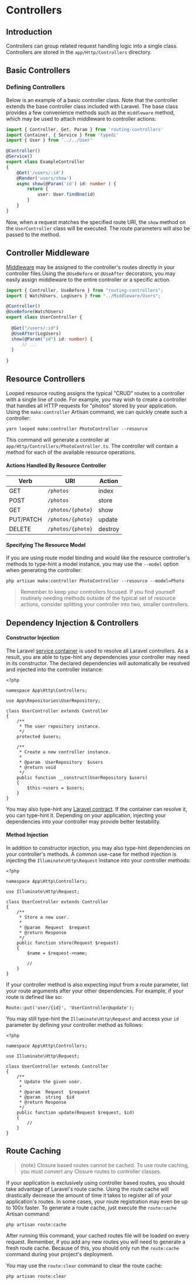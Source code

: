 # Controllers


## Introduction

Controllers can group related request handling logic into a single class. Controllers are stored in the `app/Http/Controllers` directory.


## Basic Controllers


### Defining Controllers

Below is an example of a basic controller class. Note that the controller extends the base controller class included with Laravel. The base class provides a few convenience methods such as the `middleware` method, which may be used to attach middleware to controller actions:

```typescript
import { Controller, Get, Param } from 'routing-controllers'
import Container, { Service } from 'typedi'
import { User } from '../../User'

@Controller()
@Service()
export class ExampleController
{
    @Get('/users/:id')
  	@Render('users/show')
    async show(@Param('id') id: number ) {
        return {
            user: User.findOne(id)
        }
    }
}
```

Now, when a request matches the specified route URI, the `show` method on the `UserController` class will be executed. The route parameters will also be passed to the method.


## Controller Middleware

[Middleware](/middleware) may be assigned to the controller's routes directly in your controller files.Using the `@UseBefore` or `@UseAfter` decorators, you may easily assign middleware to the entire controller or a specific action.

```typescript
import { Controller, UseBefore } from "routing-controllers";
import { WatchUsers, LogUsers } from "../Middleware/Users";

@Controller()
@UseBefore(WatchUsers)
export class UserController {
  
  @Get("/users/:id")
  @UseAfter(LogUsers)
  show(@Param("id") id: number) {
      // ...
  }
  
}
```


## Resource Controllers

Looped resource routing assigns the typical "CRUD" routes to a controller with a single line of code. For example, you may wish to create a controller that handles all HTTP requests for "photos" stored by your application. Using the `make:controller` Artisan command, we can quickly create such a controller:

    yarn looped make:controller PhotoController --resource

This command will generate a controller at `app/Http/Controllers/PhotoController.ts`. The controller will contain a method for each of the available resource operations.

#### Actions Handled By Resource Controller

Verb      | URI                  | Action       
----------|-----------------------|--------------
GET       | `/photos`              | index        
POST      | `/photos`              | store        
GET       | `/photos/{photo}`      | show         
PUT/PATCH | `/photos/{photo}`      | update       
DELETE    | `/photos/{photo}`      | destroy      

#### Specifying The Resource Model

If you are using route model binding and would like the resource controller's methods to type-hint a model instance, you may use the `--model` option when generating the controller:

    php artisan make:controller PhotoController --resource --model=Photo

> Remember to keep your controllers focused. If you find yourself routinely needing methods outside of the typical set of resource actions, consider splitting your controller into two, smaller controllers.

## Dependency Injection & Controllers

#### Constructor Injection

The Laravel [service container](/container) is used to resolve all Laravel controllers. As a result, you are able to type-hint any dependencies your controller may need in its constructor. The declared dependencies will automatically be resolved and injected into the controller instance:

    <?php
    
    namespace App\Http\Controllers;
    
    use App\Repositories\UserRepository;
    
    class UserController extends Controller
    {
        /**
         * The user repository instance.
         */
        protected $users;
    
        /**
         * Create a new controller instance.
         *
         * @param  UserRepository  $users
         * @return void
         */
        public function __construct(UserRepository $users)
        {
            $this->users = $users;
        }
    }

You may also type-hint any [Laravel contract](/contracts). If the container can resolve it, you can type-hint it. Depending on your application, injecting your dependencies into your controller may provide better testability.

#### Method Injection

In addition to constructor injection, you may also type-hint dependencies on your controller's methods. A common use-case for method injection is injecting the `Illuminate\Http\Request` instance into your controller methods:

    <?php
    
    namespace App\Http\Controllers;
    
    use Illuminate\Http\Request;
    
    class UserController extends Controller
    {
        /**
         * Store a new user.
         *
         * @param  Request  $request
         * @return Response
         */
        public function store(Request $request)
        {
            $name = $request->name;
    
            //
        }
    }

If your controller method is also expecting input from a route parameter, list your route arguments after your other dependencies. For example, if your route is defined like so:

    Route::put('user/{id}', 'UserController@update');

You may still type-hint the `Illuminate\Http\Request` and access your `id` parameter by defining your controller method as follows:

    <?php
    
    namespace App\Http\Controllers;
    
    use Illuminate\Http\Request;
    
    class UserController extends Controller
    {
        /**
         * Update the given user.
         *
         * @param  Request  $request
         * @param  string  $id
         * @return Response
         */
        public function update(Request $request, $id)
        {
            //
        }
    }


## Route Caching

> {note} Closure based routes cannot be cached. To use route caching, you must convert any Closure routes to controller classes.

If your application is exclusively using controller based routes, you should take advantage of Laravel's route cache. Using the route cache will drastically decrease the amount of time it takes to register all of your application's routes. In some cases, your route registration may even be up to 100x faster. To generate a route cache, just execute the `route:cache` Artisan command:

    php artisan route:cache

After running this command, your cached routes file will be loaded on every request. Remember, if you add any new routes you will need to generate a fresh route cache. Because of this, you should only run the `route:cache` command during your project's deployment.

You may use the `route:clear` command to clear the route cache:

    php artisan route:clear
